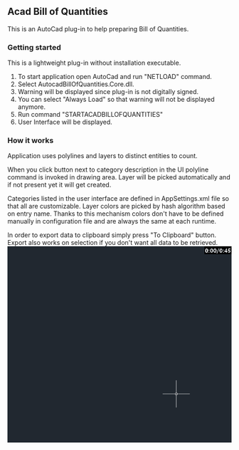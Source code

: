 ## Acad Bill of Quantities
This is an AutoCad plug-in to help preparing Bill of Quantities.  

### Getting started
This is a lightweight plug-in without installation executable.
1. To start application open AutoCad and run "NETLOAD" command.  
2. Select AutocadBillOfQuantities.Core.dll.  
3. Warning will be displayed since plug-in is not digitally signed.  
4. You can select "Always Load" so that warning will not be displayed anymore.  
5. Run command "STARTACADBILLOFQUANTITIES"
6. User Interface will be displayed.

### How it works
Application uses polylines and layers to distinct entities to count.  

When you click button next to category description in the UI polyline 
command is invoked in drawing area.
Layer will be picked automatically and if not present yet it will get created.

Categories listed in the user interface are defined in AppSettings.xml file
so that all are customizable.
Layer colors are picked by hash algorithm based on entry name.
Thanks to this mechanism colors don't have to be defined manually 
in configuration file and are always the same at each runtime.

In order to export data to clipboard simply press "To Clipboard" button.
Export also works on selection if you don't want all data to be retrieved.
![](doc/introduction.gif)

